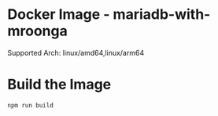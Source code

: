 # Docker Image - mariadb-with-mroonga

Supported Arch: linux/amd64,linux/arm64


# Build the Image

```bash
npm run build
```

